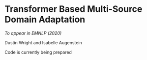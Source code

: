 # Transformer Based Multi-Source Domain Adaptation
*To appear in EMNLP (2020)*

Dustin Wright and Isabelle Augenstein

Code is currently being prepared
